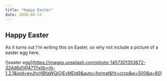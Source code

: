 ```yaml
---
title: "Happy Easter"
date: 2020-04-12
---
```


## Happy Easter

As it turns out I'm writing this on Easter,
so why not include a picture of a easter egg here.

!\[easter egg\](https://images.unsplash.com/photo-1457301353672-324d6d14f471?ixlib=rb-1.2.1&ixid=eyJhcHBfaWQiOjEyMDd9&auto=format&fit=crop&w=500&q=80)
